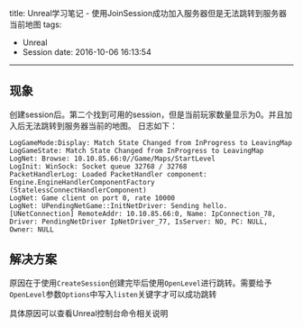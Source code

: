 title: Unreal学习笔记 - 使用JoinSession成功加入服务器但是无法跳转到服务器当前地图
tags:
  - Unreal  
  - Session
date: 2016-10-06 16:13:54 

---

## 现象 ##

创建session后。第二个找到可用的session，但是当前玩家数量显示为0。并且加入后无法跳转到服务器当前的地图。
日志如下：
```
LogGameMode:Display: Match State Changed from InProgress to LeavingMap
LogGameState: Match State Changed from InProgress to LeavingMap
LogNet: Browse: 10.10.85.66:0//Game/Maps/StartLevel
LogInit: WinSock: Socket queue 32768 / 32768
PacketHandlerLog: Loaded PacketHandler component: Engine.EngineHandlerComponentFactory (StatelessConnectHandlerComponent)
LogNet: Game client on port 0, rate 10000
LogNet: UPendingNetGame::InitNetDriver: Sending hello. [UNetConnection] RemoteAddr: 10.10.85.66:0, Name: IpConnection_78, Driver: PendingNetDriver IpNetDriver_77, IsServer: NO, PC: NULL, Owner: NULL
```

## 解决方案 ##
原因在于使用`CreateSession`创建完毕后使用`OpenLevel`进行跳转。需要给予`OpenLevel`参数`Options`中写入`listen`关键字才可以成功跳转

具体原因可以查看Unreal控制台命令相关说明
